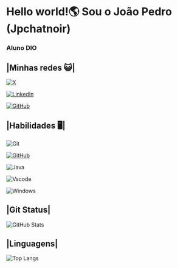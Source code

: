 # **Hello world!🌎  Sou o João Pedro (Jpchatnoir)**
### **Aluno DIO** 
## **|Minhas redes 😺|**
[![X](https://img.shields.io/badge/X-000?style=for-the-badge&logo=x)](https://twitter.com/Jp_chatnoir)

[![LinkedIn](https://img.shields.io/badge/LinkedIn-0077B5?style=for-the-badge&logo=linkedin&logoColor=white)](https://www.linkedin.com/in/joaopedrosilvadealmeida/)

[![GitHub](https://img.shields.io/badge/GitHub-100000?style=for-the-badge&logo=github&logoColor=white)](https://github.com/Jpchatnoir)
## **|Habilidades 🖥️|**
![Git](https://img.shields.io/badge/GIT-E44C30?style=for-the-badge&logo=git&logoColor=white)

[![GitHub](https://img.shields.io/badge/GitHub-100000?style=for-the-badge&logo=github&logoColor=white)](https://github.com/Jpchatnoir)

![Java](https://img.shields.io/badge/java-%23ED8B00.svg?style=for-the-badge&logo=openjdk&logoColor=white) 

![Vscode](https://img.shields.io/badge/Vscode-007ACC?style=for-the-badge&logo=visual-studio-code&logoColor=white)

![Windows](https://img.shields.io/badge/Windows-000?style=for-the-badge&logo=windows&logoColor=2CA5E0)

## **|Git Status|**
![GitHub Stats](https://github-readme-stats.vercel.app/api?username=Jpchatnoir&theme=transparent&bg_color=000&border_color=30A3DC&show_icons=true&icon_color=30A3DC&title_color=E94D5F&text_color=FFF)

## **|Linguagens|**
![Top Langs](https://github-readme-stats-git-masterrstaa-rickstaa.vercel.app/api/top-langs/?username=Jpchatnoir&layout=compact&bg_color=000&border_color=30A3DC&title_color=E94D5F&text_color=FFF)



